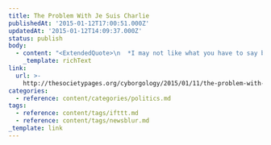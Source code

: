```yaml
---
title: The Problem With Je Suis Charlie
publishedAt: '2015-01-12T17:00:51.000Z'
updatedAt: '2015-01-12T14:09:37.000Z'
status: publish
body:
  - content: "<ExtendedQuote>\n  *I may not like what you have to say but I will defend to the death your right to say it* works fabulously well when it’s put to practice in the context of a society organized around a level playing field, where groups of people aren’t marginalized, oppressed, silenced, and murdered through systems and structures bolstered by culture and discourse, where for many what’s at stake is not\_*I may not like what you have to say* but rather\_*What you have to say is part of what is killing me.* In other words, it works fabulously well in the context of a society that does not and probably never will exist.\n</ExtendedQuote>\n"
    _template: richText
link:
  url: >-
    http://thesocietypages.org/cyborgology/2015/01/11/the-problem-with-je-suis-charlie/
categories:
  - reference: content/categories/politics.md
tags:
  - reference: content/tags/ifttt.md
  - reference: content/tags/newsblur.md
_template: link
---
```



